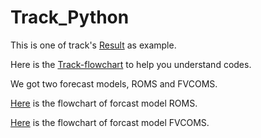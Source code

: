 # Track_Python
This is one of track's [Result](./140410704-demo_09-DEC-12:32.gif) as example.

Here is the [Track-flowchart](./Track-flowchart.png) to help you understand codes.

We got two forecast models, ROMS and FVCOMS.

[Here](http://www.processon.com/view/link/54c84594e4b0d62b6e17e8fa) is the flowchart of forcast model ROMS.

[Here](http://www.processon.com/view/link/54c8460ce4b0c49ba06a5f24) is the flowchart of forcast model FVCOMS.

